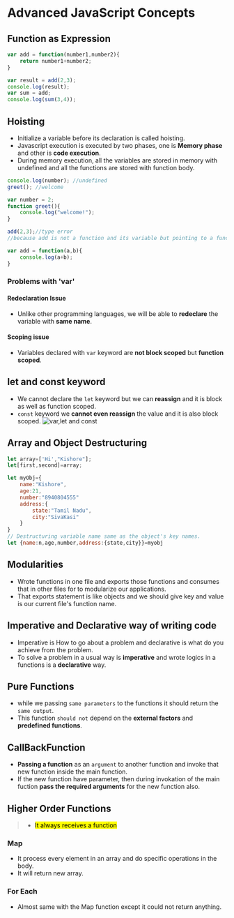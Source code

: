 # Advanced JavaScript Concepts

## Function as Expression
```javascript
var add = function(number1,number2){
    return number1+number2;
}

var result = add(2,3);
console.log(result);
var sum = add;
console.log(sum(3,4));
```
## Hoisting
* Initialize a variable before its declaration is called hoisting.
* Javascript execution is executed by two phases, one is **Memory phase** and other is **code execution**.
* During memory execution, all the variables are stored in memory with undefined and all the functions are stored with function body.
```javascript
console.log(number); //undefined
greet(); //welcome

var number = 2;
function greet(){
    console.log("welcome!");
}

add(2,3);//type error 
//because add is not a function and its variable but pointing to a function so its error

var add = function(a,b){
    console.log(a+b);
}
```
### Problems with 'var'
#### Redeclaration Issue
* Unlike other programming languages, we will be able to **redeclare** the variable with **same name**.
#### Scoping issue
* Variables declared with `var` keyword are **not block scoped** but **function scoped**.
## let and const keyword
* We cannot declare the `let` keyword but we can **reassign** and it is block as well as function scoped.
* `const` keyword we **cannot even reassign** the value and it is also block scoped.
![var,let and const](https://github.com/rkishore1207/JavaScripts/assets/146698138/586c9a99-5f37-4806-945c-70b99d4095a4)

## Array and Object Destructuring
```javascript
let array=['Hi',"Kishore"];
let[first,second]=array;
```
```javascript
let myObj={
    name:"Kishore",
    age:21,
    number:"8940804555"
    address:{
        state:"Tamil Nadu",
        city:"SivaKasi"
    }
}
// Destructuring variable name same as the object's key names.
let {name:n,age,number,address:{state,city}}=myobj
```
## Modularities
* Wrote functions in one file and exports those functions and consumes that in other files for to modularize our applications.
* That exports statement is like objects and we should give key and value is our current file's function name.
## Imperative and Declarative way of writing code
* Imperative is How to go about a problem and declarative is what do you achieve from the problem.
* To solve a problem in a usual way is **imperative** and wrote logics in a functions is a **declarative** way.

## Pure Functions
* while we passing `same parameters` to the functions it should return the `same output`.
* This function `should not` depend on the **external factors** and **predefined functions**.

## CallBackFunction
* **Passing a function** as an `argument` to another function and invoke that new function inside the main function.
* If the new function have parameter, then during invokation of the main fuction **pass the required arguments** for the new function also.

## Higher Order Functions
> - <mark>It always receives a function</mark>
### Map
* It process every element in an array and do specific operations in the body.
* It will return new array.

### For Each
* Almost same with the Map function except it could not return anything.